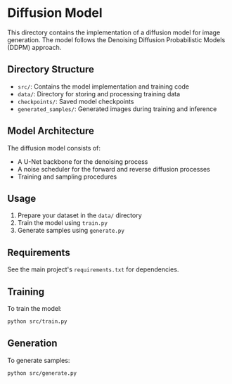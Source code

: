 # Diffusion Model

This directory contains the implementation of a diffusion model for image generation. The model follows the Denoising Diffusion Probabilistic Models (DDPM) approach.

## Directory Structure

- `src/`: Contains the model implementation and training code
- `data/`: Directory for storing and processing training data
- `checkpoints/`: Saved model checkpoints
- `generated_samples/`: Generated images during training and inference

## Model Architecture

The diffusion model consists of:
- A U-Net backbone for the denoising process
- A noise scheduler for the forward and reverse diffusion processes
- Training and sampling procedures

## Usage

1. Prepare your dataset in the `data/` directory
2. Train the model using `train.py`
3. Generate samples using `generate.py`

## Requirements

See the main project's `requirements.txt` for dependencies.

## Training

To train the model:
```bash
python src/train.py
```

## Generation

To generate samples:
```bash
python src/generate.py
``` 